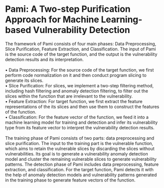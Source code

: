 # Pami: A Two-step Purification Approach for Machine Learning-based Vulnerability Detection
The framework of Pami consists
of four main phases: Data Preprocessing, Slice Purification,
Feature Extraction, and Classification. The input of Pami is
the source code of the target function, and the output is the
vulnerability detection results and its interpretation.<br><br>
• Data Preprocessing: For the source code of the target
function, we first perform code normalization on it and
then conduct program slicing to generate its slices.<br>
• Slice Purification: For slices, we implement a two-step
filtering method, including hash filtering and anomaly
detection filtering, to filter out the slices within the
function that are irrelevant to the vulnerability.<br>
• Feature Extraction: For target function, we first extract
the feature representations of the its slices and then use
them to construct the features of the function.<br>
• Classification: For the feature vector of the function, we
feed it into a machine learning model for training and
detection and infer its vulnerability type from its feature
vector to interpret the vulnerability detection results.<br><br>
The training phase of Pami consists of two parts: data
preprocessing and slice purification. The input to the training
part is the vulnerable function, which aims to retain the
vulnerable slices by discarding the slices without vulnerabilities. Its goal is to generate a vulnerability anomaly detection
model and cluster the remaining vulnerable slices to generate
vulnerability patterns. The detection phase of Pami includes
data preprocessing, feature extraction, and classification. For
the target function, Pami detects it with the help of anomaly
detection models and vulnerability patterns generated in the
training phase to generate feature vectors of the function.
